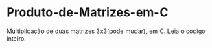 # Produto-de-Matrizes-em-C
Multiplicação de duas matrizes 3x3(pode mudar), em C.
Leia o codigo inteiro.
